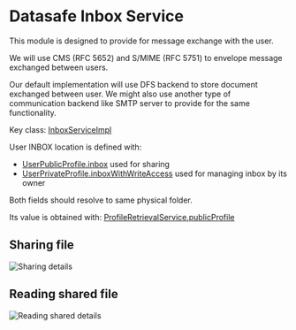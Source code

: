# Datasafe Inbox Service

This module is designed to provide for message exchange with the user.

We will use CMS (RFC 5652) and S/MIME (RFC 5751) to envelope message exchanged between users.

Our default implementation will use DFS backend to store document exchanged between user. 
We might also use another type of communication backend like SMTP server to provide for the same functionality.

Key class:
[InboxServiceImpl](src/main/java/de/adorsys/datasafe/inbox/impl/InboxServiceImpl.java)

User INBOX location is defined with:
- [UserPublicProfile.inbox](../../datasafe-directory/datasafe-directory-api/src/main/java/de/adorsys/datasafe/directory/api/types/UserPublicProfile.java) used for sharing
- [UserPrivateProfile.inboxWithWriteAccess](../../datasafe-directory/datasafe-directory-api/src/main/java/de/adorsys/datasafe/directory/api/types/UserPrivateProfile.java) used for managing inbox by its owner 

Both fields should resolve to same physical folder.

Its value is obtained with:
[ProfileRetrievalService.publicProfile](../../datasafe-directory/datasafe-directory-api/src/main/java/de/adorsys/datasafe/directory/api/profile/operations/ProfileRetrievalService.java)

## Sharing file
![Sharing details](http://www.plantuml.com/plantuml/proxy?src=https://raw.githubusercontent.com/adorsys/datasafe/develop/docs/diagrams/high-level/inbox_write.puml&fmt=svg&vvv=1&sanitize=true)

## Reading shared file
![Reading shared details](http://www.plantuml.com/plantuml/proxy?src=https://raw.githubusercontent.com/adorsys/datasafe/develop/docs/diagrams/high-level/inbox_read.puml&fmt=svg&vvv=1&sanitize=true)